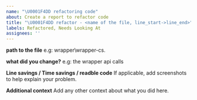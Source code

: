 ```yaml
---
name: "\U0001F4DD refactoring code"
about: Create a report to refactor code
title: "\U0001F4DD refactor - <name of the file, line_start->line_end>"
labels: Refactored, Needs Looking At
assignees: ''
---
```


**path to the file**
e.g: wrapper\wrapper-cs.

**what did you change?**
e.g: the wrapper api calls

**Line savings / Time savings / readble code**
If applicable, add screenshots to help explain your problem.

**Additional context**
Add any other context about what you did here.
